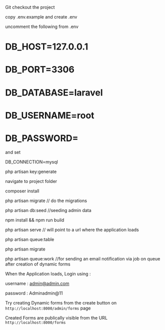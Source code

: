 Git checkout the project

copy .env.example and create .env

uncomment the following from .env

# DB_HOST=127.0.0.1
# DB_PORT=3306
# DB_DATABASE=laravel
# DB_USERNAME=root
# DB_PASSWORD=

and set

DB_CONNECTION=mysql

php artisan key:generate


navigate to  project folder

composer install


php artisan migrate // do the migrations

php artisan db:seed //seeding admin data

npm install && npm run build

php artisan serve // will point to a url where the application loads

php artisan queue:table

php artisan migrate

php artisan queue:work //for sending an email notification via job on queue after creation of dynamic forms

When the Application loads, Login using :

username : admin@admin.com

password : Adminadmin@11

Try creating Dynamic forms from the create button on `http://localhost:8000/admin/forms` page

Created Forms are publically visible from the URL `http://localhost:8000/forms`


